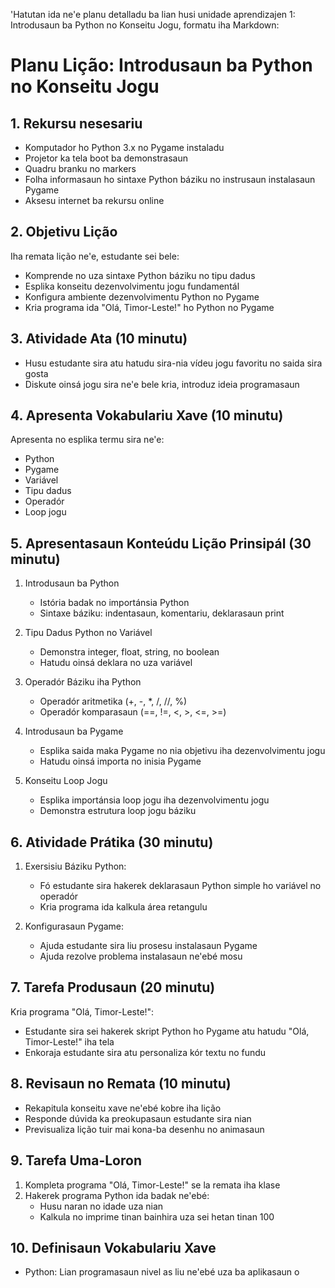 'Hatutan ida ne'e planu detalladu ba lian husi unidade aprendizajen 1: Introdusaun ba Python no Konseitu Jogu, formatu iha Markdown:

# Planu Lição: Introdusaun ba Python no Konseitu Jogu

## 1. Rekursu nesesariu

- Komputador ho Python 3.x no Pygame instaladu
- Projetor ka tela boot ba demonstrasaun
- Quadru branku no markers
- Folha informasaun ho sintaxe Python báziku no instrusaun instalasaun Pygame
- Aksesu internet ba rekursu online

## 2. Objetivu Lição

Iha remata lição ne'e, estudante sei bele:
- Komprende no uza sintaxe Python báziku no tipu dadus
- Esplika konseitu dezenvolvimentu jogu fundamentál
- Konfigura ambiente dezenvolvimentu Python no Pygame
- Kria programa ida "Olá, Timor-Leste!" ho Python no Pygame

## 3. Atividade Ata (10 minutu)

- Husu estudante sira atu hatudu sira-nia vídeu jogu favoritu no saida sira gosta
- Diskute oinsá jogu sira ne'e bele kria, introduz ideia programasaun

## 4. Apresenta Vokabulariu Xave (10 minutu)

Apresenta no esplika termu sira ne'e:
- Python
- Pygame
- Variável
- Tipu dadus
- Operadór
- Loop jogu

## 5. Apresentasaun Konteúdu Lição Prinsipál (30 minutu)

1. Introdusaun ba Python
   - Istória badak no importánsia Python
   - Sintaxe báziku: indentasaun, komentariu, deklarasaun print

2. Tipu Dadus Python no Variável
   - Demonstra integer, float, string, no boolean
   - Hatudu oinsá deklara no uza variável

3. Operadór Báziku iha Python
   - Operadór aritmetika (+, -, *, /, //, %)
   - Operadór komparasaun (==, !=, <, >, <=, >=)

4. Introdusaun ba Pygame
   - Esplika saida maka Pygame no nia objetivu iha dezenvolvimentu jogu
   - Hatudu oinsá importa no inisia Pygame

5. Konseitu Loop Jogu
   - Esplika importánsia loop jogu iha dezenvolvimentu jogu
   - Demonstra estrutura loop jogu báziku

## 6. Atividade Prátika (30 minutu)

1. Exersisiu Báziku Python:
   - Fó estudante sira hakerek deklarasaun Python simple ho variável no operadór
   - Kria programa ida kalkula área retangulu

2. Konfigurasaun Pygame:
   - Ajuda estudante sira liu prosesu instalasaun Pygame
   - Ajuda rezolve problema instalasaun ne'ebé mosu

## 7. Tarefa Produsaun (20 minutu)

Kria programa "Olá, Timor-Leste!":
- Estudante sira sei hakerek skript Python ho Pygame atu hatudu "Olá, Timor-Leste!" iha tela
- Enkoraja estudante sira atu personaliza kór textu no fundu

## 8. Revisaun no Remata (10 minutu)

- Rekapitula konseitu xave ne'ebé kobre iha lição
- Responde dúvida ka preokupasaun estudante sira nian
- Previsualiza lição tuir mai kona-ba desenhu no animasaun

## 9. Tarefa Uma-Loron

1. Kompleta programa "Olá, Timor-Leste!" se la remata iha klase
2. Hakerek programa Python ida badak ne'ebé:
   - Husu naran no idade uza nian
   - Kalkula no imprime tinan bainhira uza sei hetan tinan 100

## 10. Definisaun Vokabulariu Xave

- Python: Lian programasaun nivel as liu ne'ebé uza ba aplikasaun o